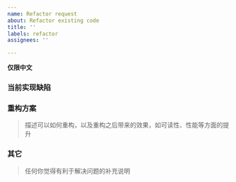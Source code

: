 ```yaml
---
name: Refactor request
about: Refactor existing code
title: ''
labels: refactor
assignees: ''

---
```


**仅限中文**

### 当前实现缺陷

### 重构方案
> 描述可以如何重构，以及重构之后带来的效果，如可读性、性能等方面的提升

### 其它
> 任何你觉得有利于解决问题的补充说明